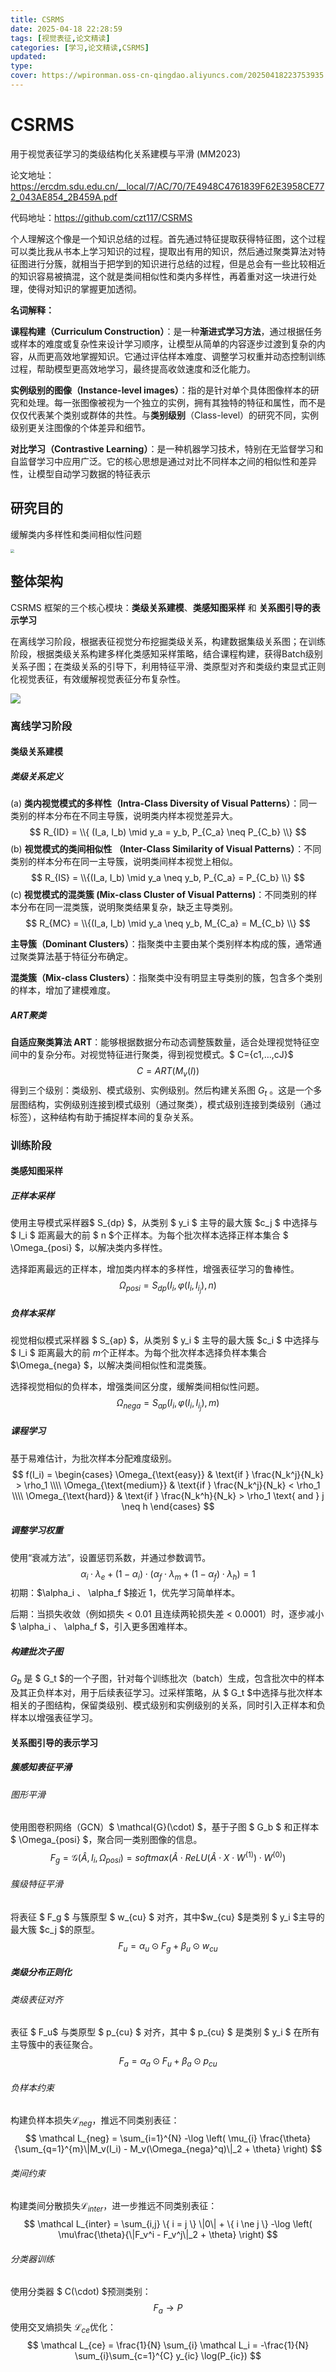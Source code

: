 ```yaml
---
title: CSRMS
date: 2025-04-18 22:28:59
tags: [视觉表征,论文精读]
categories: [学习,论文精读,CSRMS]
updated: 
type: 
cover: https://wpironman.oss-cn-qingdao.aliyuncs.com/20250418223753935.png
---
```


# CSRMS

用于视觉表征学习的类级结构化关系建模与平滑 (MM2023)

论文地址：https://ercdm.sdu.edu.cn/__local/7/AC/70/7E4948C4761839F62E3958CE772_043AE854_2B459A.pdf

代码地址：https://github.com/czt117/CSRMS

个人理解这个像是一个知识总结的过程。首先通过特征提取获得特征图，这个过程可以类比我从书本上学习知识的过程，提取出有用的知识，然后通过聚类算法对特征图进行分簇，就相当于把学到的知识进行总结的过程，但是总会有一些比较相近的知识容易被搞混，这个就是类间相似性和类内多样性，再着重对这一块进行处理，使得对知识的掌握更加透彻。

**名词解释：**

**课程构建（Curriculum Construction）**：是一种**渐进式学习方法**，通过根据任务或样本的难度或复杂性来设计学习顺序，让模型从简单的内容逐步过渡到复杂的内容，从而更高效地掌握知识。它通过评估样本难度、调整学习权重并动态控制训练过程，帮助模型更高效地学习，最终提高收敛速度和泛化能力。

**实例级别的图像（Instance-level images）**：指的是针对单个具体图像样本的研究和处理。每一张图像被视为一个独立的实例，拥有其独特的特征和属性，而不是仅仅代表某个类别或群体的共性。与**类别级别**（Class-level）的研究不同，实例级别更关注图像的个体差异和细节。

**对比学习（Contrastive Learning）**：是一种机器学习技术，特别在无监督学习和自监督学习中应用广泛。它的核心思想是通过对比不同样本之间的相似性和差异性，让模型自动学习数据的特征表示



## 研究目的

缓解类内多样性和类间相似性问题

<img src="https://wpironman.oss-cn-qingdao.aliyuncs.com/20250418224550763.png" style="zoom:40%;" />



## 整体架构

CSRMS 框架的三个核心模块：**类级关系建模**、**类感知图采样** 和 **关系图引导的表示学习**

在离线学习阶段，根据表征视觉分布挖掘类级关系，构建数据集级关系图；在训练阶段，根据类级关系构建多样化类感知采样策略，结合课程构建，获得Batch级别关系子图；在类级关系的引导下，利用特征平滑、类原型对齐和类级约束显式正则化视觉表征，有效缓解视觉表征分布复杂性。

![](https://wpironman.oss-cn-qingdao.aliyuncs.com/20250418225319281.png)

### 离线学习阶段

#### 类级关系建模

##### 类级关系定义

(a) **类内视觉模式的多样性（Intra-Class Diversity of Visual Patterns）**：同一类别的样本分布在不同主导簇，说明类内样本视觉差异大。
$$
R_{ID} = \\{ (I_a, I_b) \mid y_a = y_b, P_{C_a} \neq P_{C_b} \\}
$$
(b) **视觉模式的类间相似性 （Inter-Class Similarity of Visual Patterns）**：不同类别的样本分布在同一主导簇，说明类间样本视觉上相似。
$$
R_{IS} = \\{(I_a, I_b) \mid y_a \neq y_b, P_{C_a} = P_{C_b} \\}
$$
(c) **视觉模式的混类簇 (Mix-class Cluster of Visual Patterns)**：不同类别的样本分布在同一混类簇，说明聚类结果复杂，缺乏主导类别。
$$
R_{MC} = \\{(I_a, I_b) \mid y_a \neq y_b, M_{C_a} = M_{C_b} \\}
$$

**主导簇（Dominant Clusters）**：指聚类中主要由某个类别样本构成的簇，通常通过聚类算法基于特征分布确定。

**混类簇（Mix-class Clusters）**：指聚类中没有明显主导类别的簇，包含多个类别的样本，增加了建模难度。

##### ART聚类

**自适应聚类算法 ART**：能够根据数据分布动态调整簇数量，适合处理视觉特征空间中的复杂分布。对视觉特征进行聚类，得到视觉模式。$ C=\{c1,…,cJ\}$  
$$
 C = ART(M_v(I))
$$
得到三个级别：类级别、模式级别、实例级别。然后构建关系图 $G_t$ 。这是一个多层图结构，实例级别连接到模式级别（通过聚类），模式级别连接到类级别（通过标签），这种结构有助于捕捉样本间的复杂关系。

### 训练阶段

#### 类感知图采样

##### 正样本采样

使用主导模式采样器$ S_{dp} $，从类别 $ y_i $ 主导的最大簇 $c_j $ 中选择与 $ I_i $ 距离最大的前 $ n $个正样本。为每个批次样本选择正样本集合 $ \Omega_{posi} $，以解决类内多样性。

选择距离最远的正样本，增加类内样本的多样性，增强表征学习的鲁棒性。
$$
\Omega_{posi} = S_{dp}(I_i, \varphi(I_i, I_{i_j}), n)
$$

##### 负样本采样

视觉相似模式采样器 $ S_{ap} $，从类别 $ y_i $ 主导的最大簇 $c_i $ 中选择与 $ I_i $ 距离最大的前 $m$个正样本。为每个批次样本选择负样本集合$\Omega_{nega} $，以解决类间相似性和混类簇。

选择视觉相似的负样本，增强类间区分度，缓解类间相似性问题。
$$
\Omega_{nega} = S_{ap}(I_i, \varphi(I_i, I_{i_j}), m)
$$

##### 课程学习

基于易难估计，为批次样本分配难度级别。
$$
f(I_i) = \begin{cases} 
\Omega_{\text{easy}} & \text{if } \frac{N_k^j}{N_k} > \rho_1 \\\\ 
\Omega_{\text{medium}} & \text{if } \frac{N_k^j}{N_k} < \rho_1 \\\\ 
\Omega_{\text{hard}} & \text{if } \frac{N_k^h}{N_k} > \rho_1 \text{ and } j \neq h 
\end{cases}
$$

##### 调整学习权重

使用“衰减方法”，设置惩罚系数，并通过参数调节。
$$
α_i⋅λ_e+(1−α_i)⋅(α_f⋅λ_m+(1−α_f)⋅λ_h)=1
$$
初期：$\alpha_i $、$ \alpha_f $接近 1，优先学习简单样本。

后期：当损失收敛（例如损失 < 0.01 且连续两轮损失差 < 0.0001）时，逐步减小 $ \alpha_i $、$ \alpha_f $，引入更多困难样本。

##### 构建批次子图

$G_b$ 是 $ G_t $的一个子图，针对每个训练批次（batch）生成，包含批次中的样本及其正负样本对，用于后续表征学习。过采样策略，从 $ G_t $中选择与批次样本相关的子图结构，保留类级别、模式级别和实例级别的关系，同时引入正样本和负样本以增强表征学习。

#### 关系图引导的表示学习

##### 簇感知表征平滑

###### 图形平滑

使用图卷积网络（GCN）$ \mathcal{G}(\cdot) $，基于子图 $ G_b $ 和正样本 $ \Omega_{posi} $，聚合同一类别图像的信息。
$$
F_g=\mathcal{G}(\hat{A},I_i,Ω_{posi})=softmax(\hat{A}⋅ReLU(\hat{A}⋅X⋅W^{(1)})⋅W^{(0)})
$$


###### 簇级特征平滑

将表征 $ F_g $ 与簇原型  $ w_{cu} $ 对齐，其中$w_{cu} $是类别 $ y_i $主导的最大簇 $c_j $的原型。
$$
F_u=α_u⊙F_g+β_u⊙w_{cu}
$$

##### 类级分布正则化

###### 类级表征对齐

表征 $ F_u$ 与类原型 $ p_{cu} $ 对齐，其中 $ p_{cu} $ 是类别 $ y_i $ 在所有主导簇中的表征聚合。
$$
F_a=α_a⊙F_u+β_a⊙p_{cu}
$$

###### 负样本约束

构建负样本损失$\mathcal L_{neg}$，推远不同类别表征：
$$
\mathcal L_{neg} = \sum_{i=1}^{N} -\log \left( \mu_{i} \frac{\theta}{\sum_{q=1}^{m}\|M_v(I_i) - M_v(\Omega_{nega}^q)\|_2 + \theta} \right)
$$

###### 类间约束

构建类间分散损失$\mathcal L_{inter}$，进一步推远不同类别表征：
$$
\mathcal L_{inter} = \sum_{i,j} \{ i = j \} \|0\| + \{ i \ne j \} -\log \left( \mu\frac{\theta}{\|F_v^i - F_v^j\|_2 + \theta} \right)
$$

###### 分类器训练

使用分类器 $ C(\cdot) $预测类别：
$$
F_a →P
$$
使用交叉熵损失 $\mathcal L_{ce}$优化：
$$
\mathcal L_{ce} = \frac{1}{N} \sum_{i} \mathcal L_i = -\frac{1}{N} \sum_{i}\sum_{c=1}^{C} y_{ic} \log(P_{ic})
$$



